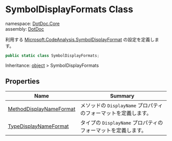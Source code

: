 ﻿# SymbolDisplayFormats Class

namespace: [DotDoc\.Core](../DotDoc.Core.md)<br />
assembly: [DotDoc](../../DotDoc.md)

利用する [Microsoft\.CodeAnalysis\.SymbolDisplayFormat](https://docs.microsoft.com/dotnet/api/Microsoft.CodeAnalysis.SymbolDisplayFormat) の設定を定義します。

```csharp
public static class SymbolDisplayFormats;
```

Inheritance: [object](https://docs.microsoft.com/dotnet/api/System.Object) > SymbolDisplayFormats

## Properties

| Name | Summary |
|------|---------|
| [MethodDisplayNameFormat](./SymbolDisplayFormats/MethodDisplayNameFormat.md) | メソッドの `DisplayName` プロパティのフォーマットを定義します。 |
| [TypeDisplayNameFormat](./SymbolDisplayFormats/TypeDisplayNameFormat.md) | タイプの `DisplayName` プロパティのフォーマットを定義します。 |

